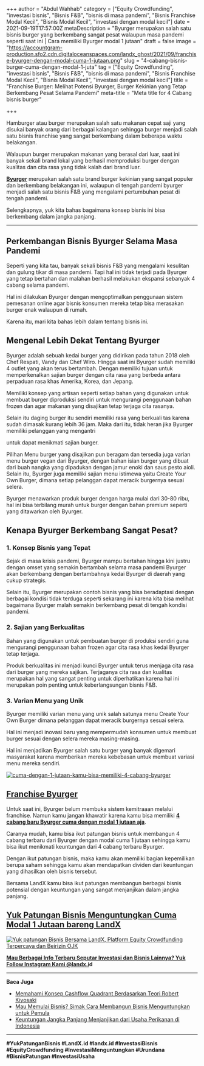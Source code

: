 +++
author = "Abdul Wahhab"
category = ["Equity Crowdfunding", "investasi bisnis", "Bisnis F&B", "bisnis di masa pandemi", "Bisnis Franchise Modal Kecil", "Bisnis Modal Kecil", "investasi dengan modal kecil"]
date = 2021-09-19T17:57:00Z
metaDescription = "Byurger merupakan salah satu bisnis burger yang berkembang sangat pesat walaupun masa pandemi seperti saat ini | Cara memiliki Byurger modal 1 jutaan"
draft = false
image = "https://accountgram-production.sfo2.cdn.digitaloceanspaces.com/landx_ghost/2021/09/franchise-byurger-dengan-modal-cuma-1-jutaan.png"
slug = "4-cabang-bisnis-burger-cuma-dengan-modal-1-juta"
tag = ["Equity Crowdfunding", "investasi bisnis", "Bisnis F&B", "bisnis di masa pandemi", "Bisnis Franchise Modal Kecil", "Bisnis Modal Kecil", "investasi dengan modal kecil"]
title = "Franchise Burger: Melihat Potensi Byurger, Burger Kekinian yang Tetap Berkembang Pesat Selama Pandemi"
meta-title = "Meta title for 4 Cabang bisnis burger"

+++


Hamburger atau burger merupakan salah satu makanan cepat saji yang disukai banyak orang dari berbagai kalangan sehingga burger menjadi salah satu bisnis franchise yang sangat berkembang dalam beberapa waktu belakangan.

Walaupun burger merupakan makanan yang berasal dari luar, saat ini banyak sekali brand lokal yang berhasil memproduksi burger dengan kualitas dan cita rasa yang tidak kalah dari brand luar.

[**Byurger**](https://landx.id/project/#/byr1) merupakan salah satu brand burger kekinian yang sangat populer dan berkembang belakangan ini, walaupun di tengah pandemi byurger menjadi salah satu bisnis F&B yang mengalami pertumbuhan pesat di tengah pandemi.

Selengkapnya, yuk kita bahas bagaimana konsep bisnis ini bisa berkembang dalam jangka panjang.

---

## Perkembangan Bisnis Byurger Selama Masa Pandemi

Seperti yang kita tau, banyak sekali bisnis F&B yang mengalami kesulitan dan gulung tikar di masa pandemi. Tapi hal ini tidak terjadi pada Byurger yang tetap bertahan dan malahan berhasil melakukan ekspansi sebanyak 4 cabang selama pandemi.

Hal ini dilakukan Byurger dengan mengoptimalkan penggunaan sistem pemesanan online agar bisnis konsumen mereka tetap bisa merasakan burger enak walaupun di rumah.

Karena itu, mari kita bahas lebih dalam tentang bisnis ini.

## Mengenal Lebih Dekat Tentang Byurger

Byurger adalah sebuah kedai burger yang didirikan pada tahun 2018 oleh Chef Respati, Vandy dan Chef Wiro. Hingga saat ini Byurger sudah memiliki 4 outlet yang akan terus bertambah. Dengan memiliki tujuan untuk memperkenalkan sajian burger dengan cita rasa yang berbeda antara perpaduan rasa khas Amerika, Korea, dan Jepang.

Memiliki konsep yang artisan seperti setiap bahan yang digunakan untuk membuat burger diproduksi sendiri untuk mengurangi penggunaan bahan frozen dan agar makanan yang disajikan tetap terjaga cita rasanya.

Selain itu daging burger itu sendiri memiliki rasa yang berkuali tas karena sudah dimasak kurang lebih 36 jam. Maka dari itu, tidak heran jika Byurger memiliki pelanggan yang mengantri

untuk dapat menikmati sajian burger.

Pilihan Menu burger yang disajikan pun beragam dan tersedia juga varian menu burger vegan dari Byurger, dengan bahan isian burger yang dibuat dari buah nangka yang dipadukan dengan jamur enoki dan saus pesto aioli. Selain itu, Byurger juga memiliki sajian menu istimewa yaitu Create Your Own Burger, dimana setiap pelanggan dapat meracik burgernya sesuai selera.

Byurger menawarkan produk burger dengan harga mulai dari 30-80 ribu, hal ini bisa terbilang murah untuk burger dengan bahan premium seperti yang ditawarkan oleh Byurger.

## Kenapa Byurger Berkembang Sangat Pesat?

### 1. Konsep Bisnis yang Tepat

Sejak di masa krisis pandemi, Byurger mampu bertahan hingga kini justru dengan omset yang semakin bertambah selama masa pandemi Byurger akan berkembang dengan bertambahnya kedai Byurger di daerah yang cukup strategis.

Selain itu, Byurger merupakan contoh bisnis yang bisa beradaptasi dengan berbagai kondisi tidak terduga seperti sekarang ini karena kita bisa melihat bagaimana Byurger malah semakin berkembang pesat di tengah kondisi pandemi.

### 2. Sajian yang Berkualitas

Bahan yang digunakan untuk pembuatan burger di produksi sendiri guna mengurangi penggunaan bahan frozen agar cita rasa khas kedai Byurger tetap terjaga.

Produk berkualitas ini menjadi kunci Byurger untuk terus menjaga cita rasa dari burger yang mereka sajikan. Terjaganya cita rasa dan kualitas merupakan hal yang sangat penting untuk diperhatikan karena hal ini merupakan poin penting untuk keberlangsungan bisnis F&B.

### 3. Varian Menu yang Unik

Byurger memiliki varian menu yang unik salah satunya menu Create Your Own Burger dimana pelanggan dapat meracik burgernya sesuai selera.

Hal ini menjadi inovasi baru yang mempermudah konsumen untuk membuat burger sesuai dengan selera mereka masing-masing.

Hal ini menjadikan Byurger salah satu burger yang banyak digemari masyarakat karena memberikan mereka kebebasan untuk membuat variasi menu mereka sendiri.

[![cuma-dengan-1-jutaan-kamu-bisa-memiliki-4-cabang-byurger](https://accountgram-production.sfo2.cdn.digitaloceanspaces.com/landx_ghost/2021/09/cuma-dengan-1-jutaan-kamu-bisa-memiliki-4-cabang-byurger.png)](https://landx.id/project/)

## [Franchise Byurger](https://landx.id/project/#/byr1)

Untuk saat ini, Byurger belum membuka sistem kemitraaan melalui franchise. Namun kamu jangan khawatir karena kamu bisa memiliki **[4 cabang baru Byurger cuma dengan modal 1 jutaan aja](https://landx.id/project/#/byr1)**.

Caranya mudah, kamu bisa ikut patungan bisnis untuk membangun 4 cabang terbaru dari Byurger dengan modal cuma 1 jutaan sehingga kamu bisa ikut menikmati keuntungan dari 4 cabang terbaru Byurger.

Dengan ikut patungan bisnis, maka kamu akan memiliki bagian kepemilikan berupa saham sehingga kamu akan mendapatkan dividen dari keuntungan yang dihasilkan oleh bisnis tersebut.

Bersama LandX kamu bisa ikut patungan membangun berbagai bisnis potensial dengan keuntungan yang sangat menjanjikan dalam jangka panjang.

## [Yuk Patungan Bisnis Menguntungkan Cuma Modal 1 Jutaan bareng LandX](https://landx.id/project/#/byr1)

[![Yuk patungan Bisnis Bersama LandX, Platform Equity Crowdfunding Terpercaya dan Beirizin OJK](https://accountgram-production.sfo2.cdn.digitaloceanspaces.com/landx_ghost/2021/09/Equity-Crowdfunding-di-Indonesia-1--4.png)](https://landx.id/project/)

**[Mau Berbagai Info Terbaru Seputar Investasi dan Bisnis Lainnya? Yuk Follow Instagram Kami @landx.i](https://www.instagram.com/landx.id/?utm_medium=copy_link)d**

---

**Baca Juga**

* [Memahami Konsep Cashflow Quadrant Berdasarkan Teori Robert Kiyosaki](https://landx.id/blog/konsep-cashflow-quadrant-robert-kiyosaki/)
* [Mau Memulai Bisnis? Simak Cara Membangun Bisnis Menguntungkan untuk Pemula](https://landx.id/blog/mau-memulai-bisnis-simak-cara-membangun-bisnis-menguntungkan-untuk-pemula/)
* [Keuntungan Jangka Panjang Menjanjikan dari Usaha Perikanan di Indonesia](https://landx.id/blog/bisnis-perikanan-tangkap-di-indonesia/)

---

**#YukPatunganBisnis    #LandX.id    #landx.id    #InvestasiBisnis    #EquityCrowdfunding    #InvestasiMenguntungkan    #Urundana    #BisnisPatungan    #InvestasiUsaha**

